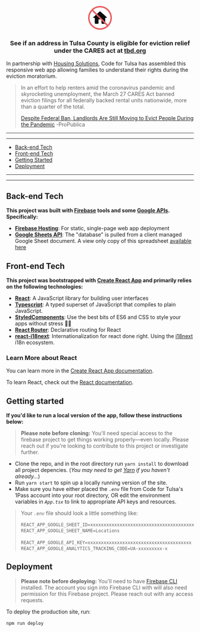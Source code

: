 <p align="center">
  <img width="64" height="64" src='./src/img/eviction.svg?raw=true' alt="Food for Thought OK" />
</p>

<h3 align="center">
  <b>See if an address in Tulsa County is eligible for eviction relief under the CARES act at <a href="https://tbd.org">tbd.org</a></b>
</h3>

In partnership with [Housing Solutions](https://www.facebook.com/pages/category/Cause/Housing-Solutions-Tulsa-105568634392642/), Code for Tulsa has assembled this responsive web app allowing families to understand their rights during the eviction moratorium.

> In an effort to help renters amid the coronavirus pandemic and skyrocketing unemployment, the March 27 CARES Act banned eviction filings for all federally backed rental units nationwide, more than a quarter of the total.
>
> [Despite Federal Ban, Landlords Are Still Moving to Evict People During the Pandemic](https://www.propublica.org/article/despite-federal-ban-landlords-are-still-moving-to-evict-people-during-the-pandemic)
> -ProPublica

---

---

- [Back-end Tech](#back-end-tech)
- [Front-end Tech](#front-end-tech)
- [Getting Started](#getting-started)
- [Deployment](#deployment)

---

---

## Back-end Tech

**This project was built with [Firebase](https://firebase.google.com/) tools and some [Google APIs](https://developers.google.com/apis-explorer/). Specifically:**

- **[Firebase Hosting](https://firebase.google.com/products/hosting)**: For static, single-page web app deployment
- **[Google Sheets API](https://developers.google.com/sheets/api/)**: The "database" is pulled from a client managed Google Sheet document. A view only copy of this spreadsheet [available here](https://docs.google.com/spreadsheets/d/1nIg6BaErJ6qB3v1jS16geJaYOJWZWvjLGh5OcEGlylg/edit#gid=1291644415)

## Front-end Tech

**This project was bootstrapped with [Create React App](https://github.com/facebook/create-react-app) and primarily relies on the following technologies:**

- **[React](https://reactjs.org/)**: A JavaScript library for building user interfaces
- **[Typescript](https://www.typescriptlang.org/)**: A typed superset of JavaScript that compiles to plain JavaScript.
- **[StyledComponents](https://styled-components.com/)**: Use the best bits of ES6 and CSS to style your apps without stress 💅🏾
- **[React Router](https://reacttraining.com/react-router/)**: Declarative routing for React
- **[react-i18next](https://react.i18next.com/)**: Internationalization for react done right. Using the [i18next](https://www.i18next.com/) i18n ecosystem.

### Learn More about React

You can learn more in the [Create React App documentation](https://facebook.github.io/create-react-app/docs/getting-started).

To learn React, check out the [React documentation](https://reactjs.org/).

## Getting started

**If you'd like to run a local version of the app, follow these instructions below:**

> **Please note before cloning:** You'll need special access to the firebase project to get things working properly—even locally. Please reach out if you're looking to contribute to this project or investigate further.

- Clone the repo, and in the root directory run `yarn install` to download all project depencies. (_You may need to get [Yarn](https://yarnpkg.com/en/) if you haven't already..._)
- Run `yarn start` to spin up a locally running version of the site.
- Make sure you have either placed the _`.env`_ file from Code for Tulsa's 1Pass account into your root directory, OR edit the environment variables in _`App.tsx`_ to link to appropriate API keys and resources.

> Your _`.env`_ file should look a little something like:
>
> ```
> REACT_APP_GOOGLE_SHEET_ID=xxxxxxxxxxxxxxxxxxxxxxxxxxxxxxxxxxxxxxxxxxxx
> REACT_APP_GOOGLE_SHEET_NAME=Locations
>
> REACT_APP_GOOGLE_API_KEY=xxxxxxxxxxxxxxxxxxxxxxxxxxxxxxxxxxxxxxx
> REACT_APP_GOOGLE_ANALYTICS_TRACKING_CODE=UA-xxxxxxxxx-x
> ```

## Deployment

> **Please note before deploying:** You'll need to have [Firebase CLI](https://firebase.google.com/docs/cli) installed. The account you sign into Firebase CLI with will also need permission for this Firebase project. Please reach out with any access requests.

To deploy the production site, run:

```BASH
npm run deploy
```

